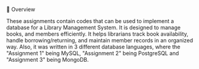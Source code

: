📖 Overview

These assignments contain codes that can be used to implement a database for a Library Management System.
It is designed to manage books, and members efficiently.
It helps librarians track book availability, handle borrowing/returning, and maintain member records in an organized way.
Also, it was written in 3 different database languages,
where the "Assignment 1" being MySQL, "Assignment 2" being PostgreSQL and "Assignment 3" being MongoDB.
